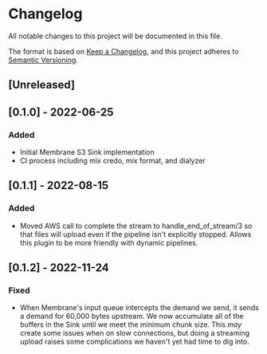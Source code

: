 # Changelog
All notable changes to this project will be documented in this file.

The format is based on [Keep a Changelog](https://keepachangelog.com/en/1.0.0/),
and this project adheres to [Semantic Versioning](https://semver.org/spec/v2.0.0.html).

## [Unreleased]

## [0.1.0] - 2022-06-25
### Added
- Initial Membrane S3 Sink implementation
- CI process including mix credo, mix format, and dialyzer

## [0.1.1] - 2022-08-15
### Added
- Moved AWS call to complete the stream to handle_end_of_stream/3 so that files will upload even if the pipeline isn't
explicitly stopped. Allows this plugin to be more friendly with dynamic pipelines.

## [0.1.2] - 2022-11-24
### Fixed
- When Membrane's input queue intercepts the demand we send, it sends a demand for 60,000 bytes upstream. We now accumulate
all of the buffers in the Sink until we meet the minimum chunk size. This _may_ create some issues when on slow connections, but
doing a streaming upload raises some complications we haven't yet had time to dig into.


